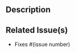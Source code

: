 ## Description
<!-- Explain the changes you've made and the reason for this pull request. Provide enough context for reviewers to understand your changes. -->

## Related Issue(s)
<!-- If your pull request is related to an existing GitHub issue, link it here. -->

- Fixes #(issue number)
